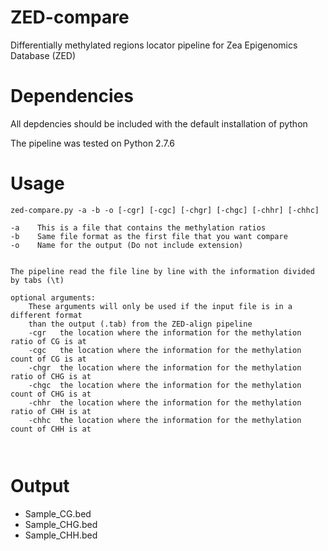# ZED-compare
Differentially methylated regions locator pipeline for Zea Epigenomics Database (ZED)

# Dependencies

All depdencies should be included with the default installation of python

The pipeline was tested on Python 2.7.6

# Usage
```
zed-compare.py -a -b -o [-cgr] [-cgc] [-chgr] [-chgc] [-chhr] [-chhc]

-a    This is a file that contains the methylation ratios
-b    Same file format as the first file that you want compare
-o    Name for the output (Do not include extension)


The pipeline read the file line by line with the information divided by tabs (\t)

optional arguments:
    These arguments will only be used if the input file is in a different format
    than the output (.tab) from the ZED-align pipeline
    -cgr   the location where the information for the methylation ratio of CG is at
    -cgc   the location where the information for the methylation count of CG is at
    -chgr  the location where the information for the methylation ratio of CHG is at
    -chgc  the location where the information for the methylation count of CHG is at
    -chhr  the location where the information for the methylation ratio of CHH is at
    -chhc  the location where the information for the methylation count of CHH is at



```


# Output

- Sample_CG.bed
- Sample_CHG.bed
- Sample_CHH.bed

